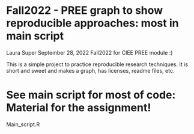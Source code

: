 # Fall2022 - PREE graph to show reproducible approaches: most in main script 

Laura Super
September 28, 2022
Fall2022 for CIEE PREE module :)

This is a simple project to practice reproducible research techniques. It is short and sweet and makes a graph, has licenses, readme files, etc.

# See main script for most of code: Material for the assignment!

Main_script.R

